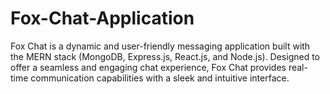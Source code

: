 # Fox-Chat-Application
Fox Chat is a dynamic and user-friendly messaging application built with the MERN stack (MongoDB, Express.js, React.js, and Node.js). Designed to offer a seamless and engaging chat experience, Fox Chat provides real-time communication capabilities with a sleek and intuitive interface.
